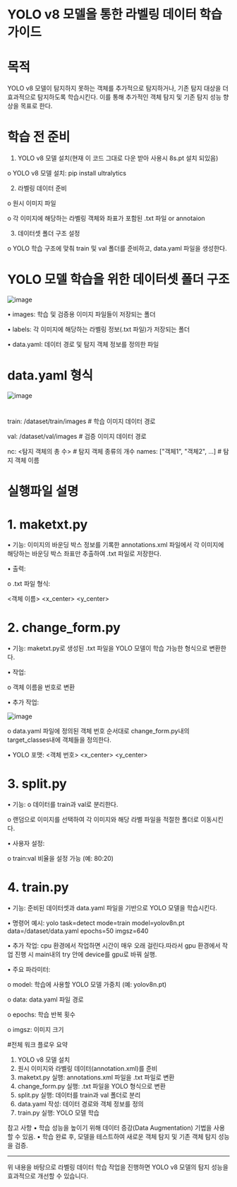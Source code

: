 # YOLO v8 모델을 통한 라벨링 데이터 학습 가이드
# 목적
YOLO v8 모델이 탐지하지 못하는 객체를 추가적으로 탐지하거나, 기존 탐지 대상을 더 효과적으로 탐지하도록 학습시킨다. 이를 통해 추가적인 객체 탐지 및 기존 탐지 성능 향상을 목표로 한다.
# 학습 전 준비
1.	YOLO v8 모델 설치(현재 이 코드 그대로 다운 받아 사용시 8s.pt 설치 되있음)
   
o	YOLO v8 모델 설치: pip install ultralytics

2.	라벨링 데이터 준비
   
o	원시 이미지 파일

o	각 이미지에 해당하는 라벨링 객체와 좌표가 포함된 .txt 파일 or annotaion

3.	데이터셋 폴더 구조 설정
   
o	YOLO 학습 구조에 맞춰 train 및 val 폴더를 준비하고, data.yaml 파일을 생성한다.


# YOLO 모델 학습을 위한 데이터셋 폴더 구조
![image](https://github.com/user-attachments/assets/9f624ad6-81b4-44fb-bfba-e36f5291eda4)

•	images: 학습 및 검증용 이미지 파일들이 저장되는 폴더

•	labels: 각 이미지에 해당하는 라벨링 정보(.txt 파일)가 저장되는 폴더

•	data.yaml: 데이터 경로 및 탐지 객체 정보를 정의한 파일

# data.yaml 형식
![image](https://github.com/user-attachments/assets/4cb4fd69-f49f-497b-a437-3a170dfb9fe3)
#
train: /dataset/train/images  # 학습 이미지 데이터 경로 

val: /dataset/val/images      # 검증 이미지 데이터 경로

nc: <탐지 객체의 총 수>      # 탐지 객체 종류의 개수
names: ["객체1", "객체2", ...]  # 탐지 객체 이름
# 실행파일 설명
# 1. maketxt.py
•	기능: 이미지의 바운딩 박스 정보를 기록한 annotations.xml 파일에서 각 이미지에 해당하는 바운딩 박스 좌표만 추출하여 .txt 파일로 저장한다.

•	출력:

o	.txt 파일 형식:

<객체 이름> <x_center> <y_center> <width> <height>

# 2. change_form.py
   
•	기능: maketxt.py로 생성된 .txt 파일을 YOLO 모델이 학습 가능한 형식으로 변환한다.

•	작업:

o	객체 이름을 번호로 변환

•	추가 작업:

![image](https://github.com/user-attachments/assets/4ad74961-a5db-4ce0-a336-5d648758df85)

o	data.yaml 파일에 정의된 객체 번호 순서대로 change_form.py내의 target_classes내에 객체들을 정의한다. 

•	YOLO 포맷: 
<객체 번호> <x_center> <y_center> <width> <height> 

# 3. split.py
•	기능:
o	데이터를 train과 val로 분리한다.

o	랜덤으로 이미지를 선택하여 각 이미지와 해당 라벨 파일을 적절한 폴더로 이동시킨다.

•	사용자 설정:

o	train:val 비율을 설정 가능 (예: 80:20)

# 4. train.py

•	기능: 준비된 데이터셋과 data.yaml 파일을 기반으로 YOLO 모델을 학습시킨다.

•	명령어 예시:
yolo task=detect mode=train model=yolov8n.pt data=/dataset/data.yaml epochs=50 imgsz=640

•	추가 작업: cpu 환경에서 작업하면 시간이 매우 오래 걸린다.따라서 gpu 환경에서 작업 진행 시 main내의 try 안에 device를 gpu로 바꿔 실행.

•	주요 파라미터:

o	model: 학습에 사용할 YOLO 모델 가중치 (예: yolov8n.pt)

o	data: data.yaml 파일 경로

o	epochs: 학습 반복 횟수

o	imgsz: 이미지 크기

#전체 워크 플로우 요약

1.	YOLO v8 모델 설치
3.	원시 이미지와 라벨링 데이터(annotation.xml)를 준비
5.	maketxt.py 실행: annotations.xml 파일을 .txt 파일로 변환
7.	change_form.py 실행: .txt 파일을 YOLO 형식으로 변환
9.	split.py 실행: 데이터를 train과 val 폴더로 분리	
11.	data.yaml 작성: 데이터 경로와 객체 정보를 정의
13.	train.py 실행: YOLO 모델 학습

참고 사항
•	학습 성능을 높이기 위해 데이터 증강(Data Augmentation) 기법을 사용할 수 있음.
•	학습 완료 후, 모델을 테스트하여 새로운 객체 탐지 및 기존 객체 탐지 성능을 검증.
________________________________________
위 내용을 바탕으로 라벨링 데이터 학습 작업을 진행하면 YOLO v8 모델의 탐지 성능을 효과적으로 개선할 수 있습니다.


